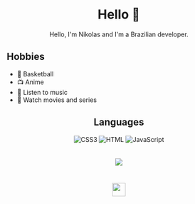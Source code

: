 <h1 align="center">Hello 🌸</h1>
<p align="center">Hello, I'm Nikolas and I'm a Brazilian developer.</p>

## Hobbies
- 🏀 Basketball
- 📺 Anime
- 🎵 Listen to music
- 🍿 Watch movies and series

<h2 align="center">Languages</h2>

<div style="display: inline_block" align="center" <br/>
  <img src="https://img.shields.io/badge/CSS3-1572B6?style=for-the-badge&logo=css3&logoColor=white" alt="CSS3">
  <img src="https://img.shields.io/badge/HTML5-E34F26?style=for-the-badge&logo=html5&logoColor=white" alt="HTML">
  <img src="https://img.shields.io/badge/JavaScript-F7DF1E?style=for-the-badge&logo=javascript&logoColor=black" alt="JavaScript">
</div>

<br>
<br>

<div align="center">
  <img  src="https://github-readme-stats.vercel.app/api/top-langs/?username=nikolasmonteiro04&layout=compact">
</div>


<h1></h1>

<div align="center">
  <img src="http://ForTheBadge.com/images/badges/built-with-love.svg" height="30rem">
</div>
